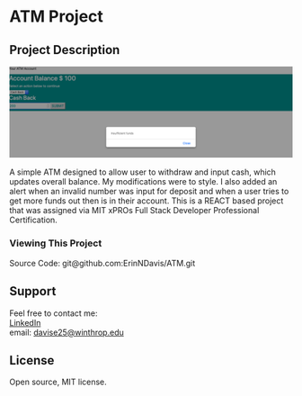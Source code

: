 # ATM Project


## Project Description

<img src="Screen Shot 2021-06-08 at 8.19.43 PM.png">

<p> A simple ATM designed to allow user to withdraw and input cash, which updates overall balance. My modifications were to style. I also added an alert when an invalid number was input for deposit and when a user tries to get more funds out then is in their account. This is a REACT based project that was assigned via MIT xPROs Full Stack Developer Professional Certification.  </p>

<h3> Viewing This Project </h3>
  <p> Source Code: git@github.com:ErinNDavis/ATM.git</p>

## Support
Feel free to contact me: <br>
<a href="https://www.linkedin.com/in/erin-davis-7188211a5/">LinkedIn</a><br>
email: davise25@winthrop.edu 

## License 
Open source, MIT license.
